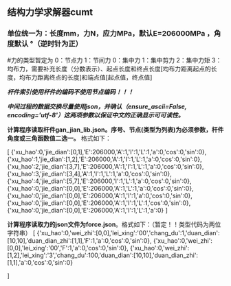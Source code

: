 ## 结构力学求解器cumt
### 单位统一为：长度mm，力N，应力MPa，默认E=206000MPa ，角度默认 °（逆时针为正）

#力的类型暂定为
  0：节点力
  1：节间力
    0：集中力
    1：集中剪力
    2：集中力矩
  3：均布力，需要补充长度（分数表示）、起点长度和终点长度[均布力距离起点的长度，均布力距离终点的长度]和端点值[起点值，终点值]


***杆件索引使用杆件的编码不使用节点编码！！！***

***中间过程的数据交换尽量使用json，并确认（ensure_ascii=False, encoding='utf-8'）这两项参数以保证中文的正确显示可可读性。***

**计算程序读取杆件gan_jian_lib.json。序号、节点(类型为列表)为必须参数，杆件角度或三角函数值二选一。** 格式如下：

[
    {'xu_hao':0,'jie_dian':[0,1],'E':206000,'A':1,'I':1,'L':1,'a':0,'cos':0,'sin':0},
    {'xu_hao':1,'jie_dian':[1,2],'E':206000,'A':1,'I':1,'L':1,'a':0,'cos':0,'sin':0},
    {'xu_hao':2,'jie_dian':[3,7],'E':206000,'A':1,'I':1,'L':1,'a':0,'cos':0,'sin':0},
    {'xu_hao':3,'jie_dian':[3,4],'A':1,'I':1,'L':1,'a':0,'cos':0,'sin':0},
    {'xu_hao':4,'jie_dian':[5,7],'E':206000,'I':1,'L':1,'a':0,'cos':0,'sin':0},
    {'xu_hao':0,'jie_dian':[0,0],'E':206000,'A':1,'L':1,'a':0,'cos':0,'sin':0},
    {'xu_hao':0,'jie_dian':[0,0],'E':206000,'A':1,'I':1,'a':0,'cos':0,'sin':0},
    {'xu_hao':0,'jie_dian':[0,0],'E':206000,'A':1,'I':1,'L':1,'cos':0,'sin':0},
    {'xu_hao':0,'jie_dian':[0,0],'E':206000,'A':1,'I':1,'L':1,'a':0}
]


**计算程序读取力的json文件为force.json**。格式如下：（暂定！！类型代码为两位字符串）
[
    {'xu_hao':0,'wei_zhi':[0,0],'lei_xing':'00','chang_du':1,'duan_dian':[10,10],'duan_dian_zhi':[1,1],'F':1,'a':0,'cos':0,'sin':0},
    {'xu_hao':0,'wei_zhi':[0,0],'lei_xing':'00','F':1,'a':0,'cos':0,'sin':0},
    {'xu_hao':0,'wei_zhi':[1,2],'lei_xing':'3','chang_du':100,'duan_dian':[10,10],'duan_dian_zhi':[1,1],'a':0,'cos':0,'sin':0}

]
